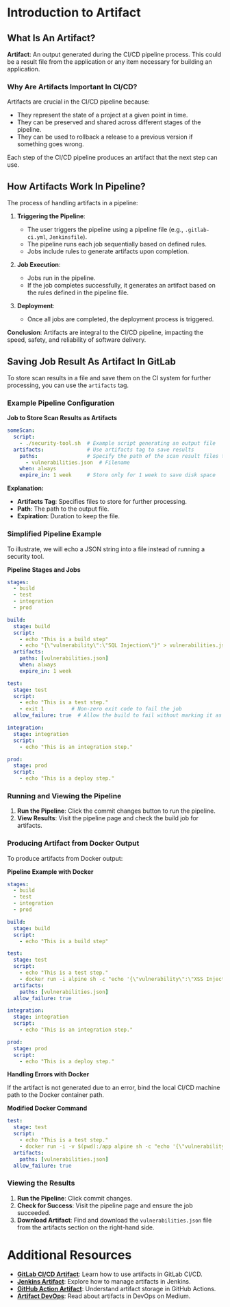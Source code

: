 
# Introduction to Artifact

## What Is An Artifact?

**Artifact**: An output generated during the CI/CD pipeline process. This could be a result file from the application or any item necessary for building an application.

### Why Are Artifacts Important In CI/CD?

Artifacts are crucial in the CI/CD pipeline because:

- They represent the state of a project at a given point in time.
- They can be preserved and shared across different stages of the pipeline.
- They can be used to rollback a release to a previous version if something goes wrong.

Each step of the CI/CD pipeline produces an artifact that the next step can use.

## How Artifacts Work In Pipeline?

The process of handling artifacts in a pipeline:

1. **Triggering the Pipeline**: 
   - The user triggers the pipeline using a pipeline file (e.g., `.gitlab-ci.yml`, `Jenkinsfile`).
   - The pipeline runs each job sequentially based on defined rules.
   - Jobs include rules to generate artifacts upon completion.

2. **Job Execution**:
   - Jobs run in the pipeline.
   - If the job completes successfully, it generates an artifact based on the rules defined in the pipeline file.

3. **Deployment**:
   - Once all jobs are completed, the deployment process is triggered.

**Conclusion**: Artifacts are integral to the CI/CD pipeline, impacting the speed, safety, and reliability of software delivery.

## Saving Job Result As Artifact In GitLab

To store scan results in a file and save them on the CI system for further processing, you can use the `artifacts` tag.

### Example Pipeline Configuration

**Job to Store Scan Results as Artifacts**

```yaml
someScan:
  script: 
    - ./security-tool.sh  # Example script generating an output file
  artifacts:              # Use artifacts tag to save results
    paths:                # Specify the path of the scan result files to store
      - vulnerabilities.json  # Filename
    when: always
    expire_in: 1 week     # Store only for 1 week to save disk space
```

**Explanation:**

- **Artifacts Tag**: Specifies files to store for further processing.
- **Path**: The path to the output file.
- **Expiration**: Duration to keep the file.

### Simplified Pipeline Example

To illustrate, we will echo a JSON string into a file instead of running a security tool.

**Pipeline Stages and Jobs**

```yaml
stages: 
  - build
  - test
  - integration
  - prod

build:   
  stage: build
  script:
    - echo "This is a build step"
    - echo "{\"vulnerability\":\"SQL Injection\"}" > vulnerabilities.json
  artifacts:
    paths: [vulnerabilities.json]
    when: always
    expire_in: 1 week

test:
  stage: test
  script:
    - echo "This is a test step."
    - exit 1         # Non-zero exit code to fail the job
  allow_failure: true  # Allow the build to fail without marking it as such

integration:  
  stage: integration
  script:
    - echo "This is an integration step."

prod:
  stage: prod
  script:
    - echo "This is a deploy step."
```

### Running and Viewing the Pipeline

1. **Run the Pipeline**: Click the commit changes button to run the pipeline.
2. **View Results**: Visit the pipeline page and check the build job for artifacts.

### Producing Artifact from Docker Output

To produce artifacts from Docker output:

**Pipeline Example with Docker**

```yaml
stages: 
  - build
  - test
  - integration
  - prod

build:   
  stage: build
  script:
    - echo "This is a build step"

test:
  stage: test
  script:
    - echo "This is a test step."
    - docker run -i alpine sh -c "echo '{\"vulnerability\":\"XSS Injection\"}' > vulnerabilities.json"
  artifacts:
    paths: [vulnerabilities.json]
  allow_failure: true

integration:  
  stage: integration
  script:
    - echo "This is an integration step."

prod:
  stage: prod
  script:
    - echo "This is a deploy step."
```

**Handling Errors with Docker**

If the artifact is not generated due to an error, bind the local CI/CD machine path to the Docker container path.

**Modified Docker Command**

```yaml
test:
  stage: test
  script:
    - echo "This is a test step."
    - docker run -i -v $(pwd):/app alpine sh -c "echo '{\"vulnerability\":\"XSS Injection\"}' > /app/vulnerabilities.json"
  artifacts:
    paths: [vulnerabilities.json]
  allow_failure: true
```

### Viewing the Results

1. **Run the Pipeline**: Click commit changes.
2. **Check for Success**: Visit the pipeline page and ensure the job succeeded.
3. **Download Artifact**: Find and download the `vulnerabilities.json` file from the artifacts section on the right-hand side.

# Additional Resources 

- **[GitLab CI/CD Artifact](https://docs.gitlab.com/ee/ci/jobs/job_artifacts.html)**: Learn how to use artifacts in GitLab CI/CD.
- **[Jenkins Artifact](https://www.jenkins.io/doc/pipeline/tour/tests-and-artifacts/)**: Explore how to manage artifacts in Jenkins.
- **[GitHub Action Artifact](https://docs.github.com/en/actions/using-workflows/storing-workflow-data-as-artifacts)**: Understand artifact storage in GitHub Actions.
- **[Artifact DevOps](https://medium.com/@balaug3/artifact-devops-69335d054e20)**: Read about artifacts in DevOps on Medium.